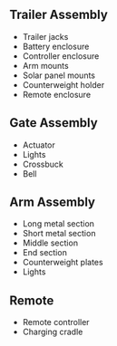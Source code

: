 ## Trailer Assembly

- Trailer jacks
- Battery enclosure
- Controller enclosure
- Arm mounts
- Solar panel mounts
- Counterweight holder
- Remote enclosure

## Gate Assembly

- Actuator
- Lights
- Crossbuck
- Bell

## Arm Assembly

- Long metal section
- Short metal section
- Middle section
- End section
- Counterweight plates
- Lights

## Remote

- Remote controller
- Charging cradle
